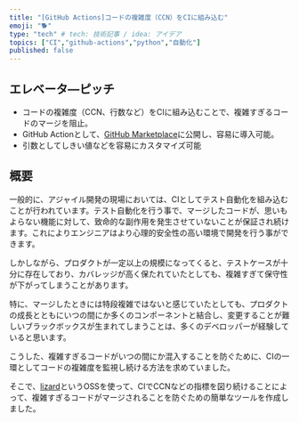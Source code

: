 ```yaml
---
title: "[GitHub Actions]コードの複雑度（CCN）をCIに組み込む"
emoji: "🐕"
type: "tech" # tech: 技術記事 / idea: アイデア
topics: ["CI","github-actions","python","自動化"]
published: false
---
```


## エレベータ―ピッチ

- コードの複雑度（CCN、行数など）をCIに組み込むことで、複雑すぎるコードのマージを阻止。
- GitHub  Actionとして、[GitHub Marketplace](https://github.com/marketplace/actions/lizard-runner)に公開し、容易に導入可能。
- 引数としてしきい値などを容易にカスタマイズ可能

## 概要

一般的に、アジャイル開発の現場においては、CIとしてテスト自動化を組み込むことが行われています。テスト自動化を行う事で、マージしたコードが、思いもよらない機能に対して、致命的な副作用を発生させていないことが保証され続けます。これによりエンジニアはより心理的安全性の高い環境で開発を行う事ができます。

しかしながら、プロダクトが一定以上の規模になってくると、テストケースが十分に存在しており、カバレッジが高く保たれていたとしても、複雑すぎて保守性が下がってしまうことがあります。

特に、マージしたときには特段複雑ではないと感じていたとしても、プロダクトの成長とともにいつの間にか多くのコンポーネントと結合し、変更することが難しいブラックボックスが生まれてしまうことは、多くのデベロッパーが経験していると思います。

こうした、複雑すぎるコードがいつの間にか混入することを防ぐために、CIの一環としてコードの複雑度を監視し続ける方法を求めていました。

そこで、[lizard](http://www.lizard.ws/)というOSSを使って、CIでCCNなどの指標を図り続けることによって、複雑すぎるコードがマージされることを防ぐための簡単なツールを作成しました。
